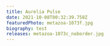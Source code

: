 ```yaml
---
title: Aurelia Pulse
date: 2021-10-08T00:32:39.758Z
featuredPhoto: metazoa-1073f.jpg
biography: test
releases: metazoa-1073c_noborder.jpg
---
```

